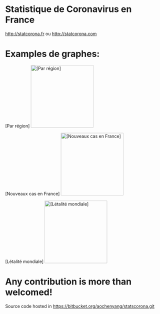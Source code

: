 # Statistique de Coronavirus en France
<http://statcorona.fr> ou <http://statcorona.com> 

# Examples de graphes:
[Par région]
<img src="https://i.imgur.com/Bfpz0Gx.png" alt="[Par région]" width="200"/>


[Nouveaux cas en France]
<img src="https://i.imgur.com/B0hUBg9.png" alt="[Nouveaux cas en France]" width="200"/>


[Létalité mondiale]
<img src="https://i.imgur.com/06rMdFz.png" alt="[Létalité mondiale]" width="200"/>

# Any contribution is more than welcomed!
Source code hosted in <https://bitbucket.org/aochenyang/statscorona.git>
